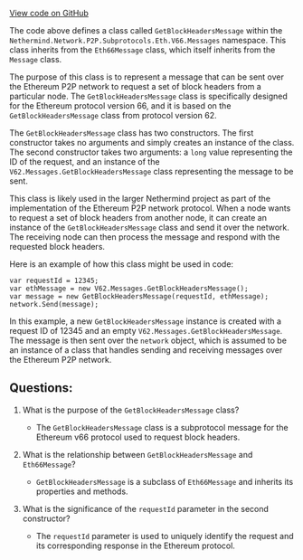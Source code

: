 [View code on GitHub](https://github.com/NethermindEth/nethermind/src/Nethermind/Nethermind.Network/P2P/Subprotocols/Eth/V66/Messages/GetBlockHeadersMessage.cs)

The code above defines a class called `GetBlockHeadersMessage` within the `Nethermind.Network.P2P.Subprotocols.Eth.V66.Messages` namespace. This class inherits from the `Eth66Message` class, which itself inherits from the `Message` class. 

The purpose of this class is to represent a message that can be sent over the Ethereum P2P network to request a set of block headers from a particular node. The `GetBlockHeadersMessage` class is specifically designed for the Ethereum protocol version 66, and it is based on the `GetBlockHeadersMessage` class from protocol version 62.

The `GetBlockHeadersMessage` class has two constructors. The first constructor takes no arguments and simply creates an instance of the class. The second constructor takes two arguments: a `long` value representing the ID of the request, and an instance of the `V62.Messages.GetBlockHeadersMessage` class representing the message to be sent.

This class is likely used in the larger Nethermind project as part of the implementation of the Ethereum P2P network protocol. When a node wants to request a set of block headers from another node, it can create an instance of the `GetBlockHeadersMessage` class and send it over the network. The receiving node can then process the message and respond with the requested block headers.

Here is an example of how this class might be used in code:

```
var requestId = 12345;
var ethMessage = new V62.Messages.GetBlockHeadersMessage();
var message = new GetBlockHeadersMessage(requestId, ethMessage);
network.Send(message);
```

In this example, a new `GetBlockHeadersMessage` instance is created with a request ID of 12345 and an empty `V62.Messages.GetBlockHeadersMessage`. The message is then sent over the `network` object, which is assumed to be an instance of a class that handles sending and receiving messages over the Ethereum P2P network.
## Questions: 
 1. What is the purpose of the `GetBlockHeadersMessage` class?
    - The `GetBlockHeadersMessage` class is a subprotocol message for the Ethereum v66 protocol used to request block headers.

2. What is the relationship between `GetBlockHeadersMessage` and `Eth66Message`?
    - `GetBlockHeadersMessage` is a subclass of `Eth66Message` and inherits its properties and methods.

3. What is the significance of the `requestId` parameter in the second constructor?
    - The `requestId` parameter is used to uniquely identify the request and its corresponding response in the Ethereum protocol.